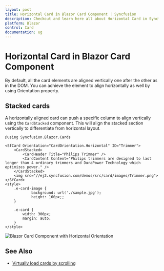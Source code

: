 ```yaml
---
layout: post
title: Horizontal Card in Blazor Card Component | Syncfusion
description: Checkout and learn here all about Horizontal Card in Syncfusion Blazor Card component and much more.
platform: Blazor
control: Card
documentation: ug
---
```


# Horizontal Card in Blazor Card Component

By default, all the card elements are aligned vertically one after the other as in the DOM. You can achieve the element to align horizontally as well by using Orientation property.

## Stacked cards

A horizontally aligned card can push a specific column to align vertically using the `CardStacked` component. This will align the stacked section vertically to differentiate from horizontal layout.

```cshtml
@using Syncfusion.Blazor.Cards

<SfCard Orientation="CardOrientation.Horizontal" ID="Trimmer">
    <CardStacked>
        <CardHeader Title="Philips Trimmer" />
        <CardContent Content="Philips trimmers are designed to last longer than 4 ordinary trimmers and DuraPower Technology which optimizes power." />
    </CardStacked>
    <img src="//ej2.syncfusion.com/demos/src/card/images/Trimmer.png">
</SfCard>
<style>
    .e-card-image {
            background: url('./sample.jpg');
            height: 160px;;
    }

    .e-card {
        width: 300px;
        margin: auto;
    }
</style>
```

![Blazor Card Component with Horizontal Orientation](images/blazor-card-with-horizontal-orientation.png)

## See Also

* [Virtually load cards by scrolling](https://www.syncfusion.com/forums/153966/list-of-cards-in-a-grid-from-a-enumerable-list)